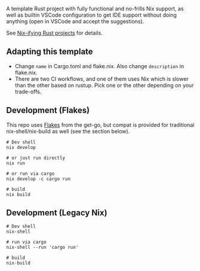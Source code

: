 A template Rust project with fully functional and no-frills Nix support, as well as builtin VSCode configuration to get IDE support without doing anything (open in VSCode and accept the suggestions).

See [Nix-ifying Rust projects](https://notes.srid.ca/rust-nix) for details.

## Adapting this template

- Change `name` in Cargo.toml and flake.nix. Also change `description` in flake.nix.
- There are two CI workflows, and one of them uses Nix which is slower than the other based on rustup. Pick one or the other depending on your trade-offs.

## Development (Flakes)

This repo uses [Flakes](https://nixos.wiki/wiki/Flakes) from the get-go, but compat is provided for traditional nix-shell/nix-build as well (see the section below).

```
# Dev shell
nix develop

# or just run directly
nix run

# or run via cargo
nix develop -c cargo run

# build
nix build
```

## Development (Legacy Nix)

```
# Dev shell
nix-shell

# run via cargo
nix-shell --run 'cargo run'

# build
nix-build
```
